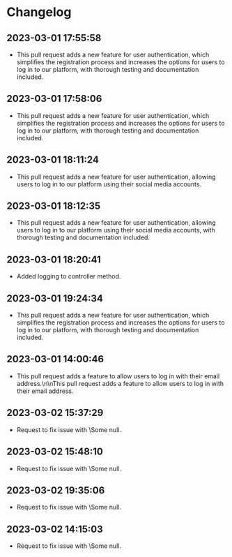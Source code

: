 # Changelog

 ## 2023-03-01 17:55:58
 * This pull request adds a new feature for user authentication, which simplifies the registration process and increases the options for users to log in to our platform, with thorough testing and documentation included.

 ## 2023-03-01 17:58:06
 * This pull request adds a new feature for user authentication, which simplifies the registration process and increases the options for users to log in to our platform, with thorough testing and documentation included.

 ## 2023-03-01 18:11:24
 * This pull request adds a new feature for user authentication, allowing users to log in to our platform using their social media accounts.

 ## 2023-03-01 18:12:35
 * This pull request adds a new feature for user authentication, allowing users to log in to our platform using their social media accounts, with thorough testing and documentation included.

 ## 2023-03-01 18:20:41
 * Added logging to controller method.
 ## 2023-03-01 19:24:34
 * This pull request adds a new feature for user authentication, which simplifies the registration process and increases the options for users to log in to our platform, with thorough testing and documentation included.

 ## 2023-03-01 14:00:46
 * This pull request adds a feature to allow users to log in with their email address.\n\nThis pull request adds a feature to allow users to log in with their email address.

 ## 2023-03-02 15:37:29
 * Request to fix issue with \Some null\.

 ## 2023-03-02 15:48:10
 * Request to fix issue with \Some null\.

 ## 2023-03-02 19:35:06
 * Request to fix issue with \Some null\.

 ## 2023-03-02 14:15:03
 * Request to fix issue with \Some null\.
